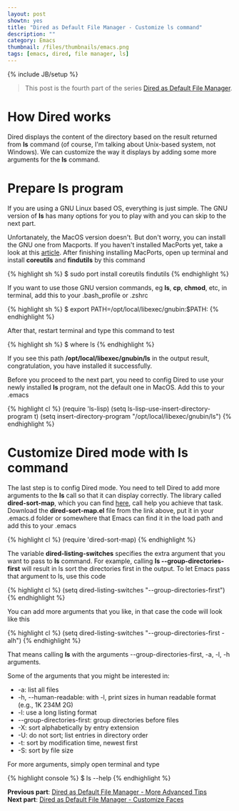 ```yaml
---
layout: post
showtn: yes
title: "Dired as Default File Manager - Customize ls command"
description: ""
category: Emacs
thumbnail: /files/thumbnails/emacs.png
tags: [emacs, dired, file manager, ls]
---
```

{% include JB/setup %}

> This post is the fourth part of the series
> [Dired as Default File Manager](/2013/04/24/dired-as-default-file-manager-1-introduction/).

# How Dired works

Dired displays the content of the directory
based on the result returned from **ls** command (of course, I'm talking about
Unix-based system, not Windows). We can customize the way it displays by adding
some more arguments for the **ls** command.

# Prepare ls program

If you are using a GNU Linux based OS, everything is just simple. The GNU
version of **ls** has many options for you to play with and you can skip to the
next part.

<!-- more -->

Unfortanately, the MacOS version doesn't. But don't worry, you can install the
GNU one from Macports. If you haven't installed MacPorts yet, take a look at this
[article](/2013/01/01/macports-the-macos-package-manager/). After finishing
installing MacPorts, open up terminal and install **coreutils** and
**findutils** by this command

{% highlight sh %}
$ sudo port install coreutils findutils
{% endhighlight %}

If you want to use those GNU version commands, eg **ls**, **cp**, **chmod**,
etc, in terminal, add this to your .bash_profile or .zshrc

{% highlight sh %}
$ export PATH=/opt/local/libexec/gnubin:$PATH:
{% endhighlight %}

After that, restart terminal and type this command to test

{% highlight sh %}
$ where ls
{% endhighlight %}

If you see this path **/opt/local/libexec/gnubin/ls** in the output result,
congratulation, you have installed it successfully.

Before you proceed to the next part, you need to config Dired to use your newly
installed **ls** program, not the default one in MacOS. Add this to your .emacs

{% highlight cl %}
(require 'ls-lisp)
(setq ls-lisp-use-insert-directory-program t)
(setq insert-directory-program "/opt/local/libexec/gnubin/ls")
{% endhighlight %}

# Customize Dired mode with ls command

The last step is to config Dired mode. You need to tell Dired to add more
arguments to the **ls** call so that it can display correctly. The library
called **dired-sort-map**, which you can find
[here](http://emacswiki.org/emacs/dired-sort-map.el), call help you achieve that
task. Download the **dired-sort-map.el** file from the link above, put it in
your .emacs.d folder or somewhere that Emacs can find it in the load path and
add this to your .emacs

{% highlight cl %}
(require 'dired-sort-map)
{% endhighlight %}

The variable **dired-listing-switches** specifies the extra argument that you
want to pass to **ls** command. For example, calling **ls
--group-directories-first** will result in ls sort the directories first in the
output. To let Emacs pass that argument to ls, use this code

{% highlight cl %}
(setq dired-listing-switches "--group-directories-first")
{% endhighlight %}

You can add more arguments that you like, in that case the code will look like
this

{% highlight cl %}
(setq dired-listing-switches "--group-directories-first -alh")
{% endhighlight %}

That means calling **ls** with the arguments --group-directories-first, -a, -l,
-h arguments.

Some of the arguments that you might be interested in:

* -a: list all files
* -h, --human-readable: with -l, print sizes in human readable format (e.g., 1K 234M 2G)
* -l: use a long listing format
* --group-directories-first: group directories before files
* -X: sort alphabetically by entry extension
* -U: do not sort; list entries in directory order
* -t: sort by modification time, newest first
* -S: sort by file size

For more arguments, simply open terminal and type

{% highlight console %}
$ ls --help
{% endhighlight %}

**Previous part**:
[Dired as Default File Manager - More Advanced Tips](/2013/04/24/dired-as-default-file-manager-4-more-advanced-tips/)  
**Next part**: 
[Dired as Default File Manager - Customize Faces](/2013/04/25/dired-as-default-file-manager-6-customize-faces/)
